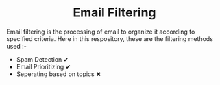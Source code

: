 <h1 align='center'>Email Filtering</h1>

Email filtering is the processing of email to organize it according to specified criteria. Here in this respository, these are the filtering methods used :-

<ul>
  <li>Spam Detection &#10004;	</li>
  <li>Email Prioritizing &#10004;	</li>
  <li>Seperating based on topics &#10006;</li>
</ul>  


